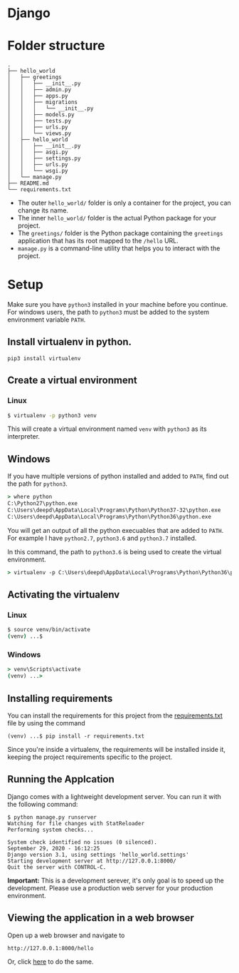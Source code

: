 # Django

# Folder structure
```
.
├── hello_world
│   ├── greetings
│   │   ├── __init__.py
│   │   ├── admin.py
│   │   ├── apps.py
│   │   ├── migrations
│   │   │   └── __init__.py
│   │   ├── models.py
│   │   ├── tests.py
│   │   ├── urls.py
│   │   └── views.py
│   ├── hello_world
│   │   ├── __init__.py
│   │   ├── asgi.py
│   │   ├── settings.py
│   │   ├── urls.py
│   │   └── wsgi.py
│   └── manage.py
├── README.md
└── requirements.txt
```

 * The outer `hello_world/` folder is only a container for the project, you can change its name. 
 * The inner `hello_world/` folder is the actual Python package for your project. 
 * The `greetings/` folder is the Python package containing the `greetings` application that has its root mapped to the `/hello` URL.
 * `manage.py` is a command-line utility that helps you to interact with the project.

# Setup
Make sure you have `python3` installed in your machine before you continue. For windows users, the path to `python3` must be added to the system environment variable `PATH`. 

## Install virtualenv in python. 
```
pip3 install virtualenv
```

## Create a virtual environment
### Linux
```bash
$ virtualenv -p python3 venv
```
This will create a virtual environment named `venv` with `python3` as its interpreter.

## Windows
If you have multiple versions of python installed and added to `PATH`, find out the path for `python3`.  
```cmd
> where python
C:\Python27\python.exe
C:\Users\deepd\AppData\Local\Programs\Python\Python37-32\python.exe
C:\Users\deepd\AppData\Local\Programs\Python\Python36\python.exe
```
You will get an output of all the python execuables that are added to `PATH`. For example I have `python2.7`, `python3.6` and `python3.7` installed.

In this command, the path to `python3.6` is being used to create the virtual environment.
```cmd
> virtualenv -p C:\Users\deepd\AppData\Local\Programs\Python\Python36\python.exe venv
```

## Activating the virtualenv
### Linux
```bash
$ source venv/bin/activate
(venv) ...$ 
```
### Windows
```cmd
> venv\Scripts\activate
(venv) ...> 
```

## Installing requirements
You can install the requirements for this project from the [requirements.txt](/Python/Django/hello-world-app/requirements.txt) file by using the command  
```
(venv) ...$ pip install -r requirements.txt
```
Since you're inside a virtualenv, the requirements will be installed inside it, keeping the project requirements specific to the project.

## Running the Applcation
Django comes with a lightweight development server. You can run it with the following command:
```
$ python manage.py runserver
Watching for file changes with StatReloader
Performing system checks...

System check identified no issues (0 silenced).
September 29, 2020 - 16:12:25
Django version 3.1, using settings 'hello_world.settings'
Starting development server at http://127.0.0.1:8000/
Quit the server with CONTROL-C.
```

**Important:** This is a development serever, it's only goal is to speed up the development. Please use a production web server for your production environment.

## Viewing the application in a web browser
Open up a web browser and navigate to
```
http://127.0.0.1:8000/hello
```
Or, click [here](http://127.0.0.1:8000/hello) to do the same.

